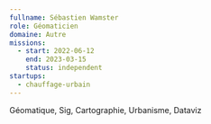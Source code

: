 ```yaml
---
fullname: Sébastien Wamster
role: Géomaticien
domaine: Autre
missions:
  - start: 2022-06-12
    end: 2023-03-15
    status: independent
startups:
  - chauffage-urbain
---
```


Géomatique, Sig, Cartographie, Urbanisme, Dataviz

